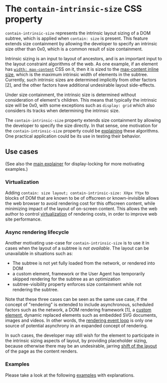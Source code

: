 # The `contain-intrinsic-size` CSS property

`contain-intrinsic-size` represents the intrinsic layout sizing of a DOM
subtree, which is applied when `contain: size` is present. This feature extends
size containment by allowing the developer to specify an intrinsic size other
than 0x0, which is a common result of size containment. 

Intrinsic sizing is an input to layout of ancestors, and is an important input
to the layout constraint algorithms of the web. As one example, if an element
has [`width: max-content`](https://drafts.csswg.org/css-sizing-3/#valdef-width-max-content)
CSS on it, then it is sized to the [max-content inline size](https://drafts.csswg.org/css-sizing-3/#max-content-inline-size),
which is the maximum intrinsic width of elements in the subtree.  Currently, such
intrinsic sizes are determined implicitly from other factors [2], and the other
factors have additional undesirable layout side-effects.

Under size containment, the intrinsic size is determined without consideration
of element's children. This means that typically the intrinsic size will be 0x0,
with some exceptions such as `display: grid` which also considers its tracks
when determining the intrinsic size. 

The `contain-intrinsic-size` property extends size containment by allowing the
developer to specify the size directly. In that sense, one motivation for the
`contain-intrinsic-size` property could be
[explaining](https://extensiblewebmanifesto.org) these algorithms. One practical
application could be its use in testing their behavior.

## Use cases

(See also the [main
explainer](https://github.com/WICG/display-locking/blob/master/README.md) for
display-locking for more motivating examples.)

### Virtualization

Adding `contain: size layout; contain-intrinsic-size: XXpx YYpx` to blocks of DOM that
are known to be of offscreen or known-invisible  allows the web browser to avoid
rendering cost for this offscreen content, while minimizing impact of the layout
of on-screen content. This allows the web author to control
[virtualization](https://github.com/chrishtr/rendering/blob/master/virtualization.md)
of rendering costs, in order to improve web site performance.

### Async rendering lifecycle

Another motivating use-case for `contain-intrinsic-size` is to use it in cases when the
layout of a subtree is *not available*. The layout can be unavailable in
situations such as:
* The subtree is not yet fully loaded from the network, or rendered into DOM
* a custom element, framework or the User Agent has temporarily skipped rendering
  for the subtree as an optimization
* subtree-visibility property enforces size containment while not rendering the
  subtree.

Note that these three cases can be seen as the same use case, if the concept of
"rendering" is extended to include asynchronous, scheduled factors such as the
network, a DOM rendering framework [1], a [custom
element](https://developer.mozilla.org/en-US/docs/Web/Web_Components/Using_custom_elements),
dynamic replaced elements such as embedded SVG documents, images and videos. In
other words, the [rendering event
loop](https://github.com/chrishtr/rendering/blob/master/rendering-event-loop.md)
is only one source of potential asynchrony in an expanded concept of rendering.

In such cases, the developer may still wish for the element to participate in
the intrinsic sizing aspects of layout, by providing placeholder sizing, because
otherwise there may be an undesirable, jarring [shift of the
layout](https://web.dev/layout-instability-api) of the page as the content
renders.

### Examples

Please take a look at the following
[examples](https://wicg.github.io/display-locking/sample-code/contain-intrinsic-size-examples.html)
with explanations.
